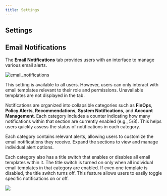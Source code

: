 ```yaml
---
title: Settings
---
```


## Settings

## Email Notifications

The **Email Notifications** tab provides users with an interface to manage various email alerts.

![email_notifications](https://hystax.com/documentation/optscale/_static/screens/system/email_notifications.png)

This setting is available to all users. However, users can only interact with email templates relevant to their role and permissions. Unavailable templates are not displayed in the tab.

Notifications are organized into collapsible categories such as **FinOps**, **Policy Alerts**, **Recommendations**, **System Notifications**, and **Account Management**. Each category includes a counter indicating how many notifications within that section are currently enabled (e.g., 5/8). This helps users quickly assess the status of notifications in each category.

Each category contains relevant alerts, allowing users to customize the email notifications they receive. Expand the sections to view and manage individual alert options.

Each category also has a title switch that enables or disables all email templates within it. The title switch is turned on only when all individual email templates in that category are enabled. If even one template is disabled, the title switch turns off. This feature allows users to easily toggle specific notifications on or off.

![](https://hystax.com/documentation/optscale/images/snipp4.svg)
